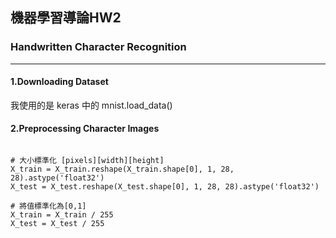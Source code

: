 ## 機器學習導論HW2
### Handwritten Character Recognition 

----------------------
#### 1.Downloading Dataset
我使用的是 keras 中的 mnist.load_data()

#### 2.Preprocessing Character Images
<pre><code>
# 大小標準化 [pixels][width][height]
X_train = X_train.reshape(X_train.shape[0], 1, 28, 28).astype('float32')
X_test = X_test.reshape(X_test.shape[0], 1, 28, 28).astype('float32')

# 將值標準化為[0,1]
X_train = X_train / 255
X_test = X_test / 255
</code></pre>

